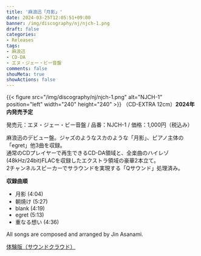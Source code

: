 ```yaml
---
title: '麻浪迅「月影」'
date: 2024-03-25T12:05:51+09:00
banner: /img/discography/nj/njch-1.png
draft: false
categories:
- Releases
tags:
- 麻浪迅
- CD-DA
- エヌ・ジェー・ビー音盤
comments: false
shouMeta: true
showActions: false
---
```


{{< figure src="/img/discography/nj/njch-1.png" alt="NJCH-1" position="left" width="240" height="240" >}}
（CD-EXTRA 12cm）**2024年内発売予定**<br>

発売元：エヌ・ジェー・ビー音盤 / 品番：NJCH-1 / 価格：1,000円（税込み）

麻浪迅のデビュー盤。ジャズのようなスカのような「月影」、ピアノ主体の「egret」他3曲を収録。<br>
通常のCDプレイヤーで再生できるCD-DA領域と、全楽曲のハイレゾ(48kHz/24bit)FLACを収録したエクストラ領域の豪華2本立て。<br>
2チャンネルスピーカーでサラウンドを実現する「Qサウンド」処理済み。

**収録曲順**
- 月影 (4:04)
- 朝焼け (5:27)
- blank (4:19)
- egret (5:13)
- 重なる想い (4:36)

All songs are composed and arranged by Jin Asanami.

[体験版（サウンドクラウド）](https://soundcloud.com/hayatehay/tsukikage-crossfade)
